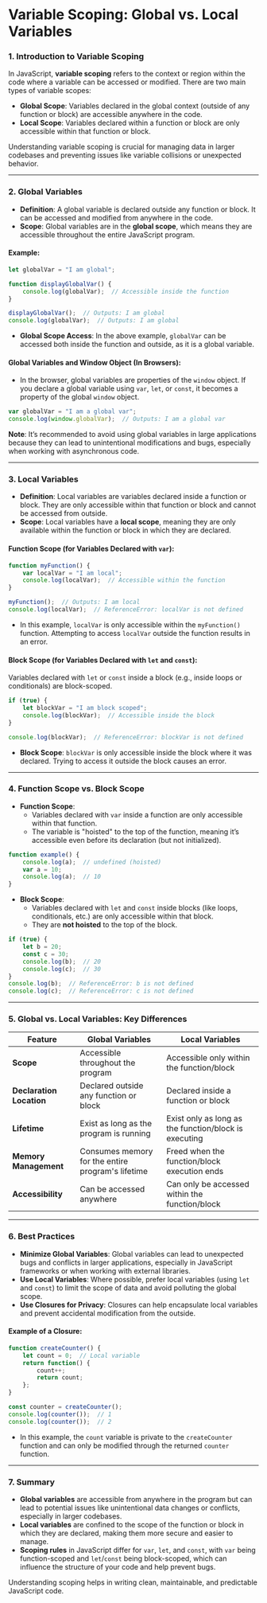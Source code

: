 # Variable Scoping: Global vs. Local Variables

### **1. Introduction to Variable Scoping**

In JavaScript, **variable scoping** refers to the context or region within the code where a variable can be accessed or modified. There are two main types of variable scopes:

- **Global Scope**: Variables declared in the global context (outside of any function or block) are accessible anywhere in the code.
- **Local Scope**: Variables declared within a function or block are only accessible within that function or block.

Understanding variable scoping is crucial for managing data in larger codebases and preventing issues like variable collisions or unexpected behavior.

---

### **2. Global Variables**

- **Definition**: A global variable is declared outside any function or block. It can be accessed and modified from anywhere in the code.
- **Scope**: Global variables are in the **global scope**, which means they are accessible throughout the entire JavaScript program.

#### **Example:**

```javascript
let globalVar = "I am global";

function displayGlobalVar() {
    console.log(globalVar);  // Accessible inside the function
}

displayGlobalVar();  // Outputs: I am global
console.log(globalVar);  // Outputs: I am global
```

- **Global Scope Access**: In the above example, `globalVar` can be accessed both inside the function and outside, as it is a global variable.

#### **Global Variables and Window Object (In Browsers):**

- In the browser, global variables are properties of the `window` object. If you declare a global variable using `var`, `let`, or `const`, it becomes a property of the global `window` object.

```javascript
var globalVar = "I am a global var";
console.log(window.globalVar);  // Outputs: I am a global var
```

**Note**: It’s recommended to avoid using global variables in large applications because they can lead to unintentional modifications and bugs, especially when working with asynchronous code.

---

### **3. Local Variables**

- **Definition**: Local variables are variables declared inside a function or block. They are only accessible within that function or block and cannot be accessed from outside.
- **Scope**: Local variables have a **local scope**, meaning they are only available within the function or block in which they are declared.

#### **Function Scope** (for Variables Declared with `var`):

```javascript
function myFunction() {
    var localVar = "I am local";
    console.log(localVar);  // Accessible within the function
}

myFunction();  // Outputs: I am local
console.log(localVar);  // ReferenceError: localVar is not defined
```

- In this example, `localVar` is only accessible within the `myFunction()` function. Attempting to access `localVar` outside the function results in an error.

#### **Block Scope** (for Variables Declared with `let` and `const`):

Variables declared with `let` or `const` inside a block (e.g., inside loops or conditionals) are block-scoped.

```javascript
if (true) {
    let blockVar = "I am block scoped";
    console.log(blockVar);  // Accessible inside the block
}

console.log(blockVar);  // ReferenceError: blockVar is not defined
```

- **Block Scope**: `blockVar` is only accessible inside the block where it was declared. Trying to access it outside the block causes an error.

---

### **4. Function Scope vs. Block Scope**

- **Function Scope**:
    - Variables declared with `var` inside a function are only accessible within that function.
    - The variable is "hoisted" to the top of the function, meaning it’s accessible even before its declaration (but not initialized).

```javascript
function example() {
    console.log(a);  // undefined (hoisted)
    var a = 10;
    console.log(a);  // 10
}
```

- **Block Scope**:
    - Variables declared with `let` and `const` inside blocks (like loops, conditionals, etc.) are only accessible within that block.
    - They are **not hoisted** to the top of the block.

```javascript
if (true) {
    let b = 20;
    const c = 30;
    console.log(b);  // 20
    console.log(c);  // 30
}
console.log(b);  // ReferenceError: b is not defined
console.log(c);  // ReferenceError: c is not defined
```

---

### **5. Global vs. Local Variables: Key Differences**

| Feature                | Global Variables                        | Local Variables                        |
|------------------------|-----------------------------------------|----------------------------------------|
| **Scope**              | Accessible throughout the program       | Accessible only within the function/block |
| **Declaration Location** | Declared outside any function or block | Declared inside a function or block   |
| **Lifetime**           | Exist as long as the program is running | Exist only as long as the function/block is executing |
| **Memory Management**  | Consumes memory for the entire program's lifetime | Freed when the function/block execution ends |
| **Accessibility**      | Can be accessed anywhere               | Can only be accessed within the function/block |

---

### **6. Best Practices**

- **Minimize Global Variables**: Global variables can lead to unexpected bugs and conflicts in larger applications, especially in JavaScript frameworks or when working with external libraries.
- **Use Local Variables**: Where possible, prefer local variables (using `let` and `const`) to limit the scope of data and avoid polluting the global scope.
- **Use Closures for Privacy**: Closures can help encapsulate local variables and prevent accidental modification from the outside.

#### **Example of a Closure**:

```javascript
function createCounter() {
    let count = 0;  // Local variable
    return function() {
        count++;
        return count;
    };
}

const counter = createCounter();
console.log(counter());  // 1
console.log(counter());  // 2
```

- In this example, the `count` variable is private to the `createCounter` function and can only be modified through the returned `counter` function.

---

### **7. Summary**

- **Global variables** are accessible from anywhere in the program but can lead to potential issues like unintentional data changes or conflicts, especially in larger codebases.
- **Local variables** are confined to the scope of the function or block in which they are declared, making them more secure and easier to manage.
- **Scoping rules** in JavaScript differ for `var`, `let`, and `const`, with `var` being function-scoped and `let`/`const` being block-scoped, which can influence the structure of your code and help prevent bugs.

Understanding scoping helps in writing clean, maintainable, and predictable JavaScript code.
